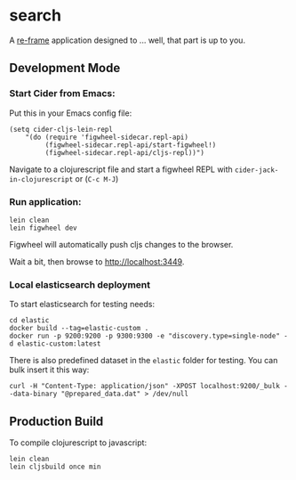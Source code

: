 # search

A [re-frame](https://github.com/Day8/re-frame) application designed to ... well, that part is up to you.

## Development Mode

### Start Cider from Emacs:

Put this in your Emacs config file:

```
(setq cider-cljs-lein-repl
	"(do (require 'figwheel-sidecar.repl-api)
         (figwheel-sidecar.repl-api/start-figwheel!)
         (figwheel-sidecar.repl-api/cljs-repl))")
```

Navigate to a clojurescript file and start a figwheel REPL with `cider-jack-in-clojurescript` or (`C-c M-J`)

### Run application:

```
lein clean
lein figwheel dev
```

Figwheel will automatically push cljs changes to the browser.

Wait a bit, then browse to [http://localhost:3449](http://localhost:3449).

### Local elasticsearch deployment

To start elasticsearch for testing needs:

```
cd elastic
docker build --tag=elastic-custom . 
docker run -p 9200:9200 -p 9300:9300 -e "discovery.type=single-node" -d elastic-custom:latest
```

There is also predefined dataset in the `elastic` folder for testing.
You can bulk insert it this way:
```
curl -H "Content-Type: application/json" -XPOST localhost:9200/_bulk --data-binary "@prepared_data.dat" > /dev/null
```


## Production Build


To compile clojurescript to javascript:

```
lein clean
lein cljsbuild once min
```
